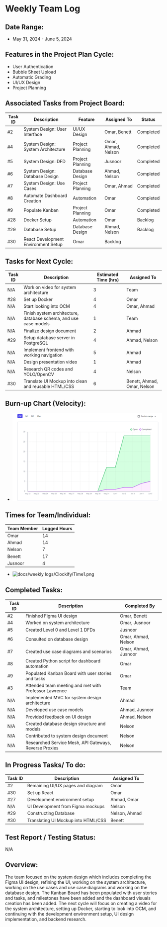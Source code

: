 # Weekly Team Log

## Date Range:
- May 31, 2024 - June 5, 2024

## Features in the Project Plan Cycle:
- User Authentication
- Bubble Sheet Upload
- Automatic Grading
- UI/UX Design
- Project Planning

## Associated Tasks from Project Board:
| Task ID | Description | Feature | Assigned To | Status |
|---------|-------------|---------|-------------|--------|
| #2 | System Design: User Interface | UI/UX Design | Omar, Benett | Completed |
| #4 | System Design: System Architecture | Project Planning | Omar, Ahmad, Nelson | Completed |
| #5 | System Design: DFD | Project Planning | Jusnoor | Completed |
| #6 | System Design: Database Design | Database Design | Ahmad, Nelson | Completed |
| #7 | System Design: Use Cases | Project Planning | Omar, Ahmad | Completed |
| #8 | Automate Dashboard Creation | Automation | Omar | Completed |
| #9 | Populate Kanban | Project Planning | Omar | Completed |
| #28 | Docker Setup | Automation | Omar | Backlog |
| #29 | Database Setup | Database Design | Ahmad, Nelson | Backlog |
| #30 | React Development Environment Setup | Omar | Backlog |

## Tasks for Next Cycle:
| Task ID | Description | Estimated Time (hrs) | Assigned To |
|---------|-------------|----------------------|-------------|
| N/A | Work on video for system architecture | 3 | Team |
| #28 | Set up Docker | 4 | Omar |
| N/A | Start looking into OCM | 4 | Omar, Ahmad |
| N/A | Finish system architecture, database schema, and use case models | 1 | Team |
| N/A | Finalize design document | 2 | Ahmad |
| #29 | Setup database server in PostgreSQL | 4 | Ahmad, Nelson |
| N/A | Implement frontend with working navigation | 5 | Ahmad |
| N/A | Design presentation video | 1 | Ahmad |
| N/A | Research QR codes and YOLO/OpenCV | 4 | Nelson |
| #30 | Translate UI Mockup into clean and reusable HTML/CSS | 6 | Benett, Ahmad, Omar, Nelson |

## Burn-up Chart (Velocity):
- ![docs/weekly logs/Burn Up Charts/burn up chart 2.png](https://github.com/UBCO-COSC499-Summer-2024/team-1-capstone-gradefalcon/blob/96b826b091ca75a8a5207057b0ea23d87e6a8c70/docs/weekly_logs/BurnUpCharts/BurnUpChart2.png)


## Times for Team/Individual:
| Team Member | Logged Hours |
|-------------|--------------|
| Omar        | 14           |
| Ahmad       | 14           |
| Nelson      | 7            |
| Benett      | 17           |
| Jusnoor     | 4            |

- ![docs/weekly logs/Clockify/Time1.png](https://github.com/UBCO-COSC499-Summer-2024/team-1-capstone-gradefalcon/blob/96b826b091ca75a8a5207057b0ea23d87e6a8c70/docs/weekly_logs/Clockify/Time1.png)

## Completed Tasks:
| Task ID | Description | Completed By |
|---------|-------------|--------------|
| #2 | Finished Figma UI design | Omar, Benett |
| #4 | Worked on system architecture | Omar, Jusnoor |
| #5 | Created Level 0 and Level 1 DFDs | Jusnoor |
| #6 | Consulted on database design | Omar, Ahmad, Nelson |
| #7 | Created use case diagrams and scenarios | Omar, Ahmad, Jusnoor |
| #8 | Created Python script for dashboard automation | Omar |
| #9 | Populated Kanban Board with user stories and tasks | Omar |
| #3 | Attended team meeting and met with Professor Lawrence | Team |
| N/A | Implemented MVC for system design architecture | Ahmad |
| N/A | Developed use case models | Ahmad, Jusnoor |
| N/A | Provided feedback on UI design | Ahmad, Nelson |
| N/A | Created database design structure and models | Nelson |
| N/A | Contributed to system design document | Nelson |
| N/A | Researched Service Mesh, API Gateways, Reverse Proxies | Nelson |

## In Progress Tasks/ To do:
| Task ID | Description | Assigned To |
|---------|-------------|-------------|
| #2 | Remaining UI/UX pages and diagram | Omar |
| #30 | Set up React | Omar |
| #27 | Development environment setup | Ahmad, Omar |
| N/A | UI Development from Figma mockups | Nelson |
| #29 | Constructing Database | Nelson, Ahmad |
| #30 | Translating UI Mockup into HTML/CSS | Benett |

## Test Report / Testing Status:
N/A

## Overview:
The team focused on the system design which includes completing the Figma UI design, refining the UI, working on the system architecture, working on the use cases and use case diagrams and working on the database design. The Kanban Board has been populated with user stories and tasks, and milestones have been added and the dashboard visuals creation has been added. The next cycle will focus on creating a video for the system architecture, setting up Docker, starting to look into OCM, and continuing with the development environment setup, UI design implementation, and backend research.